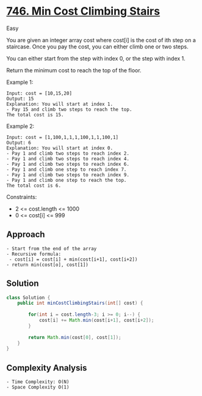 # [746. Min Cost Climbing Stairs](https://leetcode.com/problems/min-cost-climbing-stairs/)
Easy


You are given an integer array cost where cost[i] is the cost of ith step on a staircase. Once you pay the cost, you can either climb one or two steps.

You can either start from the step with index 0, or the step with index 1.

Return the minimum cost to reach the top of the floor.

 

Example 1:
```
Input: cost = [10,15,20]
Output: 15
Explanation: You will start at index 1.
- Pay 15 and climb two steps to reach the top.
The total cost is 15.
```
Example 2:
```
Input: cost = [1,100,1,1,1,100,1,1,100,1]
Output: 6
Explanation: You will start at index 0.
- Pay 1 and climb two steps to reach index 2.
- Pay 1 and climb two steps to reach index 4.
- Pay 1 and climb two steps to reach index 6.
- Pay 1 and climb one step to reach index 7.
- Pay 1 and climb two steps to reach index 9.
- Pay 1 and climb one step to reach the top.
The total cost is 6.
 ```

Constraints:

- 2 <= cost.length <= 1000
- 0 <= cost[i] <= 999

## Approach
```
- Start from the end of the array
- Recursive formula:
 - cost[i] = cost[i] + min(cost[i+1], cost[i+2])
- return min(cost[o], cost[1])
```

## Solution
```java
class Solution {
    public int minCostClimbingStairs(int[] cost) {
        
        for(int i = cost.length-3; i >= 0; i--) {
            cost[i] += Math.min(cost[i+1], cost[i+2]);
        }
        
        return Math.min(cost[0], cost[1]);
    }    
}
```

## Complexity Analysis
```
- Time Complexity: O(N)
- Space Complexity O(1)
```
